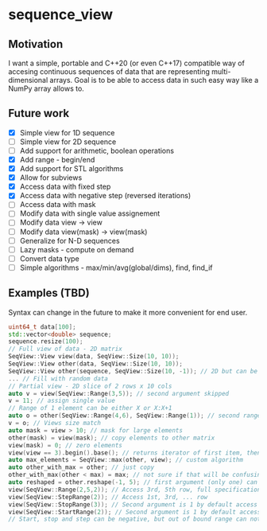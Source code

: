# sequence_view

## Motivation

I want a simple, portable and C++20 (or even C++17) compatible way of accesing continuous sequences of data that are representing multi-dimensional arrays.
Goal is to be able to access data in such easy way like a NumPy array allows to.

## Future work
* [X] Simple view for 1D sequence
* [ ] Simple view for 2D sequence
* [ ] Add support for arithmetic, boolean operations
* [X] Add range - begin/end
* [X] Add support for STL algorithms
* [X] Allow for subviews
* [X] Access data with fixed step
* [X] Access data with negative step (reversed iterations)
* [ ] Access data with mask
* [ ] Modify data with single value assignement
* [ ] Modify data view -> view
* [ ] Modify data view(mask) -> view(mask)
* [ ] Generalize for N-D sequences
* [ ] Lazy masks - compute on demand
* [ ] Convert data type
* [ ] Simple algorithms - max/min/avg(global/dims), find, find_if

## Examples (TBD) 

Syntax can change in the future to make it more convenient for end user.

```c++
uint64_t data[100];
std::vector<double> sequence;
sequence.resize(100);
// Full view of data - 2D matrix
SeqView::View view(data, SeqView::Size(10, 10));
SeqView::View other(data, SeqView::Size(10, 10));
SeqView::View other(sequence, SeqView::Size(10, -1)); // 2D but can be deduced
... // Fill with random data
// Partial view - 2D slice of 2 rows x 10 cols 
auto v = view(SeqView::Range(3,5)); // second argument skipped
v = 11; // assign single value
// Range of 1 element can be either X or X:X+1
auto o = other(SeqView::Range(4,6), SeqView::Range(1)); // second range is single column
v = o; // Views size match
auto mask = view > 10; // mask for large elements
other(mask) = view(mask); // copy elements to other matrix
view(mask) = 0; // zero elements
view(view == 3).begin().base(); // returns iterator of first item, then convert to base view
auto max_elements = SeqView::max(other, view); // custom algorithm
auto other_with_max = other; // just copy
other_with_max(other < max) = max; // not sure if that will be confusing or not
auto reshaped = other.reshape(-1, 5); // first argument (only one) can be calculated -> 20
view(SeqView::Range(2,5,2)); // Access 3rd, 5th row, full specification
view(SeqView::StepRange(2)); // Access 1st, 3rd, ... row
view(SeqView::StopRange(3)); // Second argument is 1 by default access 1st, 2nd and 3rd row
view(SeqView::StartRange(2)); // Second argument is 1 by default access 3rd, 4th ... row
// Start, stop and step can be negative, but out of bound range can not be constructed
```
